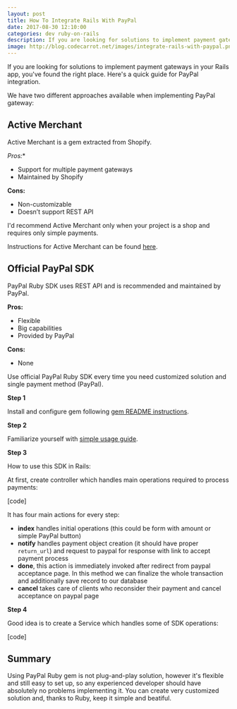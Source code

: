```yaml
---
layout: post
title: How To Integrate Rails With PayPal
date: 2017-08-30 12:10:00
categories: dev ruby-on-rails
description: If you are looking for solutions to implement payment gateways in your Rails app, you've found the right place. Here's a quick guide for PayPal integration.
image: http://blog.codecarrot.net/images/integrate-rails-with-paypal.png
---
```


If you are looking for solutions to implement payment gateways in your Rails app, you've found the right place. Here's a quick guide for PayPal integration.

We have two different approaches available when implementing PayPal gateway:

## Active Merchant

Active Merchant is a gem extracted from Shopify.

*Pros:**

* Support for multiple payment gateways
* Maintained by Shopify

**Cons:**

* Non-customizable
* Doesn’t support REST API

I'd recommend Active Merchant only when your project is a shop and requires only simple payments.

Instructions for Active Merchant can be found [here](http://jldbasa.github.io/blog/2014/01/25/rails-4-paypal-express-checkout-integration/).

## Official PayPal SDK

PayPal Ruby SDK uses REST API and is recommended and maintained by PayPal.

**Pros:**

* Flexible
* Big capabilities
* Provided by PayPal

**Cons:**

* None

Use official PayPal Ruby SDK every time you need customized solution and single payment method (PayPal).

**Step 1**

Install and configure gem following [gem README instructions](https://github.com/paypal/PayPal-Ruby-SDK#installation).

**Step 2**

Familiarize yourself with [simple usage guide](https://devtools-paypal.com/guide/pay_paypal/ruby).

**Step 3**

How to use this SDK in Rails:

At first, create controller which handles main operations required to process payments:

[code]

It has four main actions for every step:

* **index** handles initial operations (this could be form with amount or simple PayPal button)
* **notify** handles payment object creation (it should have proper `return_url`) and request to paypal for response with link to accept payment process
* **done**, this action is immediately invoked after redirect from paypal acceptance page. In this method we can finalize the whole transaction and additionally save record to our database
* **cancel** takes care of clients who reconsider their payment and cancel acceptance on paypal page

**Step 4**

Good idea is to create a Service which handles some of SDK operations:

[code]

## Summary

Using PayPal Ruby gem is not plug-and-play solution, however it's flexible and still easy to set up, so any experienced developer should have absolutely no problems implementing it. You can create very customized solution and, thanks to Ruby, keep it simple and beatiful.
